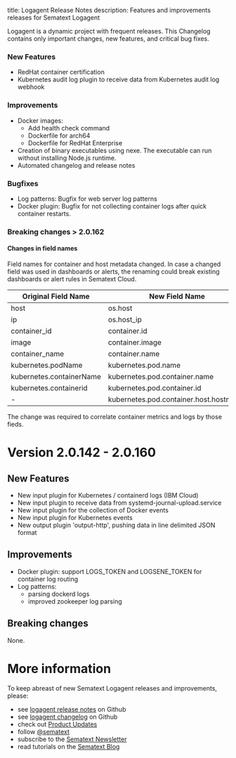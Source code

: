 title: Logagent Release Notes
description: Features and improvements releases for Sematext Logagent

Logagent is a dynamic project with frequent releases. 
This Changelog contains only important changes, new features, and critical bug fixes. 

### New Features

- RedHat container certification
- Kubernetes audit log plugin to receive data from Kubernetes audit log webhook
  
### Improvements

- Docker images: 
    - Add health check command
    - Dockerfile for arch64
    - Dockerfile for RedHat Enterprise
- Creation of binary executables using nexe. The executable can run without installing Node.js runtime. 
- Automated changelog and release notes


### Bugfixes

- Log patterns: Bugfix for web server log patterns
- Docker plugin: Bugfix for not collecting container logs after quick container restarts. 

### Breaking changes > 2.0.162

#### Changes in field names

Field names for container and host metadata changed. 
In case a changed field was used in dashboards or alerts, the renaming could break existing dashboards or alert rules in Sematext Cloud. 

|Original Field Name| New Field Name |
|---------|-----------|
|host        | os.host     |
|ip            | os.host_ip     |
|container_id | container.id |
|image | container.image |
|container_name | container.name|
|kubernetes.podName | kubernetes.pod.name |
|kubernetes.containerName | kubernetes.pod.container.name |
|kubernetes.containerid | kubernetes.pod.container.id |
| - | kubernetes.pod.container.host.hostname | 

The change was required to correlate container metrics and logs by those fieds.

# Version 2.0.142 - 2.0.160

## New Features

- New input plugin for Kubernetes / containerd logs (IBM Cloud)
- New input plugin to receive data from systemd-journal-upload.service
- New input plugin for the collection of Docker events
- New input plugin for Kubernetes events
- New output plugin 'output-http', pushing data in line delimited JSON format

## Improvements

- Docker plugin: support LOGS_TOKEN and LOGSENE_TOKEN for container log routing 
- Log patterns: 
    - parsing dockerd logs
    - improved zookeeper log parsing

## Breaking changes

None. 

# More information

To keep abreast of new Sematext Logagent releases and improvements, please:

  - see [logagent release notes](https://github.com/sematext/logagent-js/releases) on Github
  - see [logagent changelog](https://github.com/sematext/logagent-js/blob/master/CHANGELOG.md) on Github
  - check out [Product Updates](https://sematext.com/product-updates)
  - follow [@sematext](http://twitter.com/sematext)
  - subscribe to the [Sematext Newsletter](https://sematext.com/#gamma-newsletter)
  - read tutorials on the [Sematext Blog](https://sematext.com/blog)
